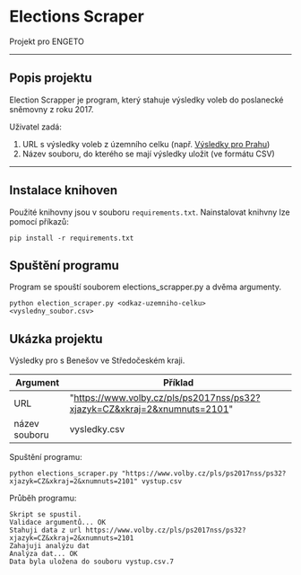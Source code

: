 <h1>Elections Scraper</h1>
Projekt pro ENGETO

---

<h2>Popis projektu</h2>

Election Scrapper je program, který stahuje výsledky voleb do poslanecké sněmovny z roku 2017.

Uživatel zadá: 
1. URL s výsledky voleb z územního celku (např. [Výsledky pro Prahu](https://www.volby.cz/pls/ps2017nss/ps32?xjazyk=CZ&xkraj=1&xnumnuts=1100))
2. Název souboru, do kterého se mají výsledky uložit (ve formátu CSV)

---

<h2>Instalace knihoven</h2>

Použité knihovny jsou v souboru ```requirements.txt```. Nainstalovat knihvny lze pomocí příkazů: 

```pip install -r requirements.txt```

<h2>Spuštění programu</h2>

Program se spouští souborem elections_scrapper.py a dvěma argumenty.

```python election_scraper.py <odkaz-uzemniho-celku> <vysledny_soubor.csv>```

<h2>Ukázka projektu</h2>

Výsledky pro s Benešov ve Středočeském kraji. 

|Argument|Příklad|
|---------|------|
|URL|"https://www.volby.cz/pls/ps2017nss/ps32?xjazyk=CZ&xkraj=2&xnumnuts=2101"|
|název souboru|vysledky.csv|

Spuštění programu: 

```python elections_scraper.py "https://www.volby.cz/pls/ps2017nss/ps32?xjazyk=CZ&xkraj=2&xnumnuts=2101" vystup.csv```

Průběh programu: 

```
Skript se spustil.
Validace argumentů... OK
Stahuji data z url https://www.volby.cz/pls/ps2017nss/ps32?xjazyk=CZ&xkraj=2&xnumnuts=2101
Zahajuji analýzu dat
Analýza dat... OK
Data byla uložena do souboru vystup.csv.7
```
